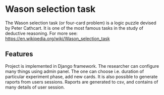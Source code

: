 <h1> Wason selection task </h1>

The Wason selection task (or four-card problem) is a logic puzzle devised by Peter Cathcart.
It is one of the most famous tasks in the study of deductive reasoning. For more see: https://en.wikipedia.org/wiki/Wason_selection_task

<h2> Features </h2>
Project is implemented in Django framework. The researcher can configure many things using admin panel. The one can choose i.e.
duration of particular experiment phase, add new cards. It is also possible to generate raports from users sessions. Raports are generated
to csv, and contains of many details of user session.
